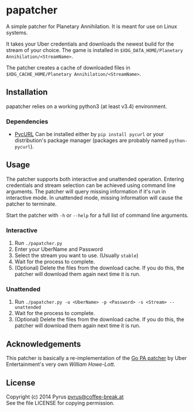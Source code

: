 # papatcher #
A simple patcher for Planetary Annihilation. It is meant for use on Linux systems.

It takes your Uber credentials and downloads the newest build for the stream of your choice.
The game is installed in `$XDG_DATA_HOME/Planetary Annihilation/<StreamName>`.

The patcher creates a cache of downloaded files in `$XDG_CACHE_HOME/Planetary Annihilation/<StreamName>`.

## Installation ##
papatcher relies on a working python3 (at least v3.4) environment.
### Dependencies ###
* [PycURL](http://pycurl.sourceforge.net/)
  Can be installed either by `pip install pycurl` or your distribution's package manager (packages are probably named `python-pycurl`).

## Usage ##
The patcher supports both interactive and unattended operation.
Entering credentials and stream selection can be achieved using command line arguments.
The patcher will query missing information if it's run in interactive mode.
In unattended mode, missing information will cause the patcher to terminate.

Start the patcher with `-h` or `--help` for a full list of command line arguments.

### Interactive ###
1. Run `./papatcher.py`
2. Enter your UberName and Password
3. Select the stream you want to use. (Usually `stable`)
4. Wait for the process to complete.
5. (Optional) Delete the files from the download cache.
   If you do this, the patcher will download them again next time it is run.

### Unattended ###
1. Run `./papatcher.py -u <UberName> -p <Password> -s <Stream> --unattended`
2. Wait for the process to complete.
3. (Optional) Delete the files from the download cache.
   If you do this, the patcher will download them again next time it is run.

## Acknowledgements ##
This patcher is basically a re-implementation of the [Go PA patcher](https://bitbucket.org/papatcher/papatcher) by Uber Entertainment's very own *William Howe-Lott*.

## License ##
Copyright (c) 2014 Pyrus <pyrus@coffee-break.at>  
See the file LICENSE for copying permission.
